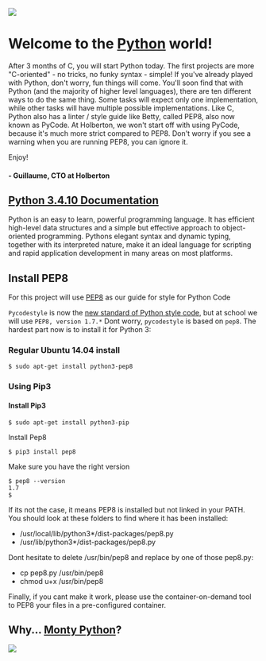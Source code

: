 ![](https://blog.holbertonschool.com/wp-content/uploads/2019/06/cherry72-942x1024.png)
# Welcome to the [Python](https://docs.python.org/3.4/tutorial/index.html) world!

After 3 months of C, you will start Python today.
The first projects are more "C-oriented" - no tricks, no funky syntax - simple!
If you've already played with Python, don't worry, fun things will come.
You'll soon find that with Python (and the majority of higher level languages), there are ten different ways to do the same thing. Some tasks will expect only one implementation, while other tasks will have multiple possible implementations.
Like C, Python also has a linter / style guide like Betty, called PEP8, also now known as PyCode. At Holberton, we won't start off with using PyCode, because it's much more strict compared to PEP8. Don't worry if you see a warning when you are running PEP8, you can ignore it.

Enjoy!

#### - Guillaume, CTO at Holberton

## [Python 3.4.10 Documentation](https://docs.python.org/3.4/tutorial/index.html)

Python is an easy to learn, powerful programming language. It has efficient high-level data structures and a simple but effective approach to object-oriented programming. Pythons elegant syntax and dynamic typing, together with its interpreted nature, make it an ideal language for scripting and rapid application development in many areas on most platforms.

## Install PEP8

For this project will use [PEP8](https://www.python.org/dev/peps/pep-0008/) as our guide for style for Python Code

``Pycodestyle`` is now the [new standard of Python style code](https://intranet.hbtn.io/rltoken/D67mmHg2X9ZI7QHlQxayyw), but at school we will use ``PEP8, version 1.7.*`` Dont worry, ``pycodestyle`` is based on ``pep8``. The hardest part now is to install it for Python 3:

### Regular Ubuntu 14.04 install

``$ sudo apt-get install python3-pep8``

### Using Pip3
#### Install Pip3

``$ sudo apt-get install python3-pip``

Install Pep8

``$ pip3 install pep8``

Make sure you have the right version

````
$ pep8 --version
1.7
$
````

If its not the case, it means PEP8 is installed but not linked in your PATH. You should look at these folders to find where it has been installed:

* /usr/local/lib/python3*/dist-packages/pep8.py
* /usr/lib/python3*/dist-packages/pep8.py

Dont hesitate to delete /usr/bin/pep8 and replace by one of those pep8.py:

* cp pep8.py /usr/bin/pep8
* chmod u+x /usr/bin/pep8

Finally, if you cant make it work, please use the container-on-demand tool to PEP8 your files in a pre-configured container.

## Why... [Monty Python](https://es.wikipedia.org/wiki/Monty_Python)?
![](https://blogdanae.files.wordpress.com/2013/04/12.jpg?w=768&h=432)